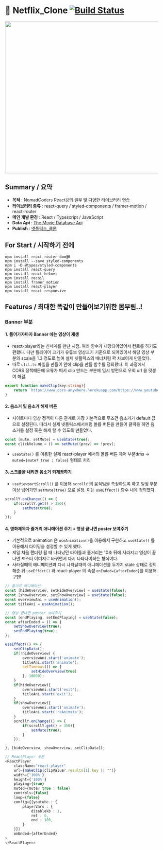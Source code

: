 # :popcorn: Netflix_Clone [![Build Status](https://travis-ci.org/joemccann/dillinger.svg?branch=master)](https://travis-ci.org/joemccann/dillinger)

<img src="https://user-images.githubusercontent.com/85853145/163539465-146fd13e-bfa9-4e7c-bbcb-763c952a49cf.png" width="1000" height="500">

## Summary / 요약

- **목적** : NomadCoders React강의 일부 및 다양한 라이브러리 연습
- **라이브러리 종류** : react-query / styled-components / framer-motion / react-router
- **메인 개발 환경** : React / Typescript / JavaScript
- **Data Api** : [The Movie Database Api](https://developers.themoviedb.org/3/getting-started/introduction)
- **Publish** : [넷플릭스_클론](https://kaydan95.github.io/netflix_clone/)


## For Start / 시작하기 전에
    npm install react-router-dom@6
    npm install --save styled-components
    npm i -D @types/styled-components
    npm install react-query
    npm install react-helmet
    npm install recoil
    npm install framer_motion
    npm install react-player
    npm install react-responsive

## Features / 최대한 똑같이 만들어보기위한 몸부림..!
### Banner 부분
#### 1. 들어가자마자 Banner 에는 영상이 재생
- react-player라는 신세계를 만난 시점. 여러 함수가 내장되어있어서 컨트롤 하기도 편했다. 다만 플레이어 크기가 유튜브 영상크기 기준으로 되어있어서 해당 영상 부분의 scale을 1.3 정도로 높여 실제 넷플릭스의 배너처럼 꽉 차보이게 만들었다.
- 따로 `util.ts` 파일을 만들어 안에 clip을 만들 함수를 정의했다. 이 과정에서 CORS 정책때문에 오류가 떠서 clip 만드는 부분에 임시 방편으로 우회 url 을 덧붙여 해결.

```typescript
export function makeClip(key:string){
    return `https://www.cors-anywhere.herokuapp.com/https://www.youtube.com/watch?v=${key}`;
}
```


#### 2. 음소거 및 음소거 해제 버튼
- 사이트마다 영상 정책이 다른 관계로 가장 기본적으로 무조건 음소거가 default 값으로 설정된다. 따라서 실제 넷플릭스에서처럼 볼륨 버튼을 만들어 클릭을 하면 음소거를 설정 혹은 해제 할 수 있도록 만들었다. 

```typescript
const [mute, setMute] = useState(true);
const clickVolume = () => setMute((prev) => !prev);
```

- `useState()` 를 이용한 실제 react-player 에서의 볼륨 버튼 제어 부분dms -> `muted={mute? true : false}` 형태로 처리


#### 3. 스크롤을 내리면 음소거 되게끔하기
- `useViewportScroll()` 를 이용해 `scrollY` 의 움직임을 측정하도록 하고 일정 부분 이상 넘어가면 `setMute(true)` 으로 설정. 이는 `useEffect()` 함수 내에 정의했다.

```typescript
scrollY.onChange(() => {
    if(scrollY.get() > 350){
        setMute(true);
    }
});
```

#### 4. 영화제목과 줄거리 애니메이션 주기 + 영상 끝나면 poster 보여주기
-  기본적으로 animation 은 `useAnimation()`을 이용해서 구현하고 `useState()` 를 이용해서 타이밍을 설정할 수 있게 했다.
-  제일 처음 랜더링 될 때 나타났던 타이틀과 줄거리는 10초 뒤에 사라지고 영상이 끝나면 포스터 이미지로 바뀌면서 다시 나타나야하는 형식이다.
-  사라질때의 애니메이션과 다시 나타날때의 애니메이션를 두가지 state 상태로 정의해준 뒤 `useEffect()` 와 react-player 의 속성 `onEnded={afterEnded}`를 이용해 구현!

```typescript
// 줄거리 애니메이션
const [hideOverview, setHideOverview] = useState(false);
const [showOverview, setShowOverview] = useState(false);
const overviewAni = useAnimation();
const titleAni = useAnimation();

// 영상 끝나면 poster 보여주기
const [endPlaying, setEndPlaying] = useState(false);
const afterEnded = () => {
    setShowOverview(true);
    setEndPlaying(true);
};

useEffect(() => {
    setClipData();
    if(!hideOverview) {
        overviewAni.start('animate');
        titleAni.start('animate');
        setTimeout(() => {
            setHideOverview(true)
        }, 10000);
    }
    if(hideOverview){
        overviewAni.start('exit');
        titleAni.start('exit');
    }
    if(showOverview){
        overviewAni.start('animate');
        titleAni.start('reAnimate');
    }
    scrollY.onChange(() => {
        if(scrollY.get() > 350){
            setMute(true);
        }
    });

}, [hideOverview, showOverview, setClipData]);

// ReactPlayer 부분
<ReactPlayer
    className="react-player" 
    url={makeClip(clipValue?.results[1].key || "")}
    width={'100%'}
    height={'100%'}
    playing={true}
    muted={mute? true : false}
    controls={false}
    loop={false}
    config={{youtube : {
        playerVars : {
            disablekb : 1,
            rel : 0,
            end : 100,
        }
    }}}
    onEnded={afterEnded}
>
</ReactPlayer>

```
